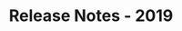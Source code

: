 ﻿---
title: Release Notes - 2019
articleTitle: Release Notes - 2019
linktitle: Release Notes - 2019
description: "Release Notes - 2019 – learn about the latest updates and fixes."
type: docs
weight: 15
url: /reportingservices/release-notes-2019/
---


